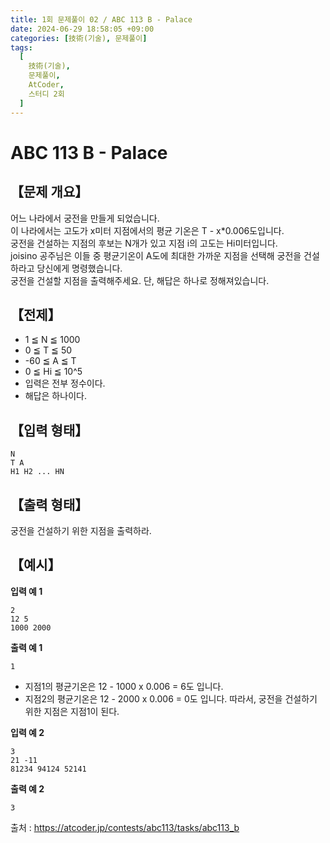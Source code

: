 ```yaml
---
title: 1회 문제풀이 02 / ABC 113 B - Palace
date: 2024-06-29 18:58:05 +09:00
categories: [技術(기술), 문제풀이]
tags:
  [
    技術(기술),
    문제풀이,
    AtCoder,
    스터디 2회
  ]
---
```

# ABC 113 B - Palace
## 【문제 개요】
어느 나라에서 궁전을 만들게 되었습니다.<br>
이 나라에서는 고도가 x미터 지점에서의 평균 기온은 T - x*0.006도입니다.<br>
궁전을 건설하는 지점의 후보는 N개가 있고 지점 i의 고도는 Hi미터입니다.<br>
joisino 공주님은 이들 중 평균기온이 A도에 최대한 가까운 지점을 선택해 궁전을 건설하라고 당신에게 명령했습니다.<br>
궁전을 건설할 지점을 출력해주세요. 단, 해답은 하나로 정해져있습니다.


## 【전제】
- 1 ≦ N ≦ 1000
- 0 ≦ T ≦ 50
- -60 ≦ A ≦ T
- 0 ≦ Hi ≦ 10^5
- 입력은 전부 정수이다.
- 해답은 하나이다.

## 【입력 형태】
```
N
T A
H1 H2 ... HN
```

## 【출력 형태】
궁전을 건설하기 위한 지점을 출력하라.

## 【예시】

**입력 예 1**

```
2
12 5
1000 2000
```

**출력 예 1**

```
1
```
- 지점1의 평균기온은 12 - 1000 x 0.006 = 6도 입니다.
- 지점2의 평균기온은 12 - 2000 x 0.006 = 0도 입니다.
따라서, 궁전을 건설하기 위한 지점은 지점1이 된다.

**입력 예 2**

```
3
21 -11
81234 94124 52141
```

**출력 예 2**

```
3
```

출처 : <a href="https://atcoder.jp/contests/abc113/tasks/abc113_b">https://atcoder.jp/contests/abc113/tasks/abc113_b</a> 
